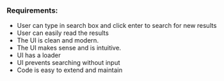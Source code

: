 ### Requirements:
+ User can type in search box and click enter to search for new results
+ User can easily read the results
+ The UI is clean and modern.
+ The UI makes sense and is intuitive.
+ UI has a loader
+ UI prevents searching without input
+ Code is easy to extend and maintain

